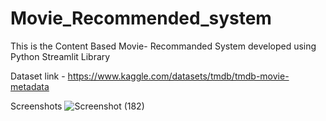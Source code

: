 # Movie_Recommended_system
This is the Content Based Movie- Recommanded System developed using Python Streamlit Library

Dataset link - https://www.kaggle.com/datasets/tmdb/tmdb-movie-metadata

Screenshots
![Screenshot (182)](https://github.com/Kapcool12/Movie_Recommended_system/assets/94378669/6ca31679-c741-4bbe-8dbd-4279bfb6a51c)

